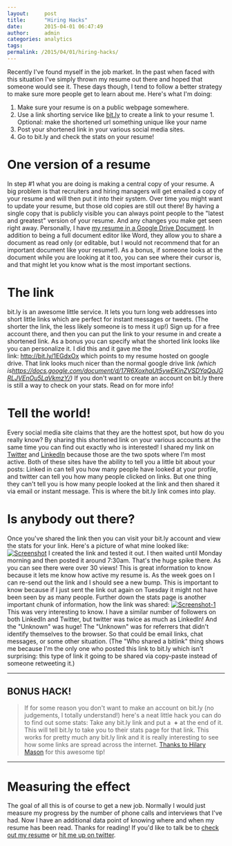 ```yaml
---
layout:     post
title:      "Hiring Hacks"
date:       2015-04-01 06:47:49
author:     admin
categories: analytics
tags:  
permalink: /2015/04/01/hiring-hacks/
---
```

Recently I've found myself in the job market. In the past when faced with this situation I've simply thrown my resume out there and hoped that someone would see it. These days though, I tend to follow a better strategy to make sure more people get to learn about me. Here's what I'm doing: 

  1. Make sure your resume is on a public webpage somewhere.
  2. Use a link shorting service like [bit.ly](http://bit.ly) to create a link to your resume 
    1. Optional: make the shortened url something unique like your name
  3. Post your shortened link in your various social media sites.
  4. Go to bit.ly and check the stats on your resume!



# One version of a resume

In step #1 what you are doing is making a central copy of your resume. A big problem is that recruiters and hiring managers will get emailed a copy of your resume and will then put it into their system. Over time you might want to update your resume, but those old copies are still out there! By having a single copy that is publicly visible you can always point people to the "latest and greatest" version of your resume. And any changes you make get seen right away. Personally, I have [my resume in a Google Drive Document](http://bit.ly/1EGdxOx). In addition to being a full document editor like Word, they allow you to share a document as read only (or editable, but I would not recommend that for an important document like your resume!). As a bonus, if someone looks at the document while you are looking at it too, you can see where their cursor is, and that might let you know what is the most important sections. 

# The link

bit.ly is an awesome little service. It lets you turn long web addresses into short little links which are perfect for instant messages or tweets. (The shorter the link, the less likely someone is to mess it up!) Sign up for a free account there, and then you can put the link to your resume in and create a shortened link. As a bonus you can specify what the shorted link looks like you can personalize it. I did this and it gave me the link: <http://bit.ly/1EGdxOx> which points to my resume hosted on google drive. That link looks much nicer than the normal google drive link _(which is<https://docs.google.com/document/d/17R6XoxhaUt5ywEKinZVSDYqQaJGRLJVEnOu5LaVkmzY/>)_ If you don't want to create an account on bit.ly there is still a way to check on your stats. Read on for more info! 

# Tell the world!

Every social media site claims that they are the hottest spot, but how do you really know? By sharing this shortened link on your various accounts at the same time you can find out exactly who is interested! I shared my link on [Twitter](https://twitter.com/nloadholtes) and [LinkedIn](http://www.linkedin.com/in/nickloadholtes/en) because those are the two spots where I'm most active. Both of these sites have the ability to tell you a little bit about your posts: Linked in can tell you how many people have looked at your profile, and twitter can tell you how many people clicked on links. But one thing they can't tell you is how many people looked at the link and then shared it via email or instant message. This is where the bit.ly link comes into play. 

# Is anybody out there?

Once you've shared the link then you can visit your bit.ly account and view the stats for your link. Here's a picture of what mine looked like: [![Screenshot](/blog/wp-content/uploads/2015/04/Screenshot-260x300.png)](/blog/wp-content/uploads/2015/04/Screenshot.png) I created the link and tested it out. I then waited until Monday morning and then posted it around 7:30am. That's the huge spike there. As you can see there were over 30 views! This is great information to know because it lets me know how active my resume is. As the week goes on I can re-send out the link and I should see a new bump. This is important to know because if I just sent the link out again on Tuesday it might not have been seen by as many people. Further down the stats page is another important chunk of information, how the link was shared: [![Screenshot-1](/blog/wp-content/uploads/2015/04/Screenshot-1-300x292.png)](/blog/wp-content/uploads/2015/04/Screenshot-1.png) This was very interesting to know. I have a similar number of followers on both LinkedIn and Twitter, but twitter was twice as much as LinkedIn! And the "Unknown" was huge! The "Unknown" was for referrers that didn't identify themselves to the browser. So that could be email links, chat messages, or some other situation. (The "Who shared a bitlink" thing shows me because I'm the only one who posted this link to bit.ly which isn't surprising: this type of link it going to be shared via copy-paste instead of someone retweeting it.) 

* * *

## 

## BONUS HACK!

> If for some reason you don't want to make an account on bit.ly (no judgements, I totally understand!) here's a neat little hack you can do to find out some stats: Take any bit.ly link and put a  **+** at the end of it. This will tell bit.ly to take you to their stats page for that link. This works for pretty much any bit.ly link and it is really interesting to see how some links are spread across the internet. [Thanks to Hilary Mason](https://twitter.com/hmason) for this awesome tip!

* * *

## 

# Measuring the effect

The goal of all this is of course to get a new job. Normally I would just measure my progress by the number of phone calls and interviews that I've had. Now I have an additional data point of knowing where and when my resume has been read. Thanks for reading! If you'd like to talk be to [check out my resume](http://bit.ly/1EGdxOx) or [hit me up on twitter](https://twitter.com/nloadholtes).

